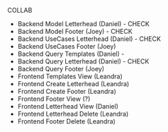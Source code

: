 COLLAB

- Backend Model Letterhead (Daniel) - CHECK
- Backend Model Footer (Joey) - CHECK
- Backend UseCases Letterhead (Daniel) - CHECK
- Backend UseCases Footer (Joey)
- Backend Query Templates (Daniel) -
- Backend Query Letterhead (Daniel) - CHECK
- Backend Query Footer (Joey)
- Frontend Templates View (Leandra)
- Frontend Create Letterhead (Leandra)
- Frontend Create Footer (Leandra)
- Frontend Footer View (?)
- Frontend Letterhead View (Daniel)
- Frontend Letterhead Delete (Leandra)
- Frontend Footer Delete (Leandra)
